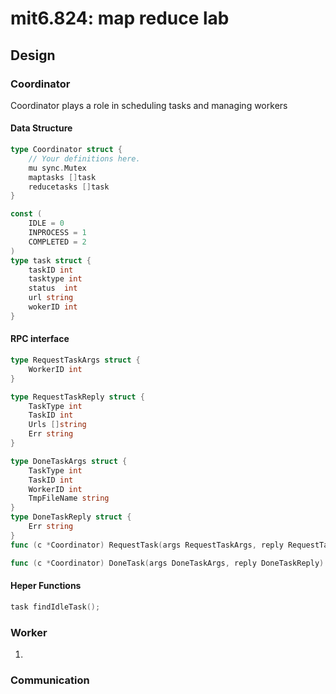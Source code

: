 # mit6.824: map reduce lab 

## Design

### Coordinator 

Coordinator plays a role in scheduling tasks and managing workers

#### Data Structure 

```go
type Coordinator struct {
	// Your definitions here.
    mu sync.Mutex
    maptasks []task
    reducetasks []task 
}

const (
    IDLE = 0
    INPROCESS = 1
    COMPLETED = 2
)
type task struct {
    taskID int 
    tasktype int
    status  int 
    url string 
    wokerID int 
}
```

#### RPC interface 

```go
type RequestTaskArgs struct {
    WorkerID int 
}

type RequestTaskReply struct {
    TaskType int 
    TaskID int 
    Urls []string 
    Err string
}

type DoneTaskArgs struct {
    TaskType int 
    TaskID int 
    WorkerID int 
    TmpFileName string 
}
type DoneTaskReply struct {
    Err string
}
func (c *Coordinator) RequestTask(args RequestTaskArgs, reply RequestTaskReply) error

func (c *Coordinator) DoneTask(args DoneTaskArgs, reply DoneTaskReply) error 
```

#### Heper Functions 

```go
task findIdleTask(); 

```

### Worker

1. 

### Communication 




